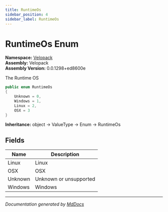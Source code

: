 ```yaml
---
title: RuntimeOs
sidebar_position: 4
sidebar_label: RuntimeOs
---
```

<!--  
  <auto-generated>   
    The contents of this file were generated by a tool.  
    Changes to this file may be list if the file is regenerated  
  </auto-generated>   
-->

# RuntimeOs Enum

**Namespace:** [Velopack](../index.md)  
**Assembly:** Velopack  
**Assembly Version:** 0.0.1298+ed8600e

 The Runtime OS 

```csharp
public enum RuntimeOs
{
    Unknown = 0,
    Windows = 1,
    Linux = 2,
    OSX = 3
}
```

**Inheritance:** object → ValueType → Enum → RuntimeOs

## Fields

| Name    | Description              |
| ------- | ------------------------ |
| Linux   |  Linux                   |
| OSX     |  OSX                     |
| Unknown |  Unknown or unsupported  |
| Windows |  Windows                 |

___

*Documentation generated by [MdDocs](https://github.com/ap0llo/mddocs)*
